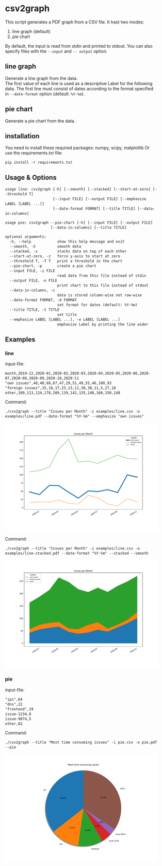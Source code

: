 # csv2graph
This script generates a PDF graph from a CSV file.
It hast two modes:
1. line graph (default)
2. pie chart

By default, the input is read from stdin and printed to stdout.
You can also specify files with the `--input` and `-- output` option.

## line graph
Generate a line graph from the data.  
The first value of each line is used as a descriptive Label for the following data.
The first line must consist of dates 
according to the format specified in `--date-format` option (default: `%Y-%m`).

## pie chart
Generate a pie chart from the data.

## installation
You need to install these required packages: numpy, scipy, matplotlib
Or use the requirements.txt file:
```
pip install -r requirements.txt
```

## Usage & Options
```
usage line: csv2graph [-h] [--smooth] [--stacked] [--start-at-zero] [--threshold T]
                      [--input FILE] [--output FILE] [--emphasize LABEL [LABEL ...]]
                      [--date-format FORMAT] [--title TITLE] [--data-in-columns]
```
```
usage pie: csv2graph --pie-chart [-h] [--input FILE] [--output FILE]
                     [--data-in-columns] [--title TITLE]
```
```
optional arguments:
  -h, --help            show this help message and exit
  --smooth, -S          smooth data
  --stacked, -s         stacks data on top of each other
  --start-at-zero, -z   force y-axis to start at zero
  --threshold T, -T T   print a threshold in the chart
  --pie-chart, -p       create a pie chart
  --input FILE, -i FILE
                        read data from this file instead of stdin
  --output FILE, -o FILE
                        print chart to this file instead of stdout
  --data-in-columns, -c
                        data is stored column-wise not row-wise
  --date-format FORMAT, -d FORMAT
                        set format for dates (default: %Y-%m)
  --title TITLE, -t TITLE
                        set title
  --emphasize LABEL [LABEL ...], -e LABEL [LABEL ...]
                        emphasize Label by printing the line wider
```

## Examples

### line
input-file:
```csv
month,2019-12,2020-01,2020-02,2020-03,2020-04,2020-05,2020-06,2020-07,2020-08,2020-09,2020-10,2020-11
"own issues",48,40,68,67,47,29,51,49,55,46,100,93
"foreign issues",15,18,17,23,13,11,38,30,11,5,27,18
other,109,113,124,178,209,139,142,135,148,160,150,148
```
Command: 
```shell
./csv2graph --title "Issues per Month" -i examples/line.csv -o examples/line.pdf --date-format "%Y-%m" --emphasize "own issues"
```
![line chart](examples/line.png)

Command: 
```shell
./csv2graph --title "Issues per Month" -i examples/line.csv -o examples/line-stacked.pdf --date-format "%Y-%m" --stacked --smooth
```
![line chart stacked](examples/line-stacked.png)

### pie
input-file:
```csv
"ips",64
"dns",22
"frontend",19
issue-1234,8
issue-9874,5
other,62
```
Command: 
```shell
./csv2graph --title "Most time consuming issues" -i pie.csv -o pie.pdf --pie
```
![pie chart](examples/pie.png)
